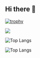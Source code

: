 ## Hi there 👋

<!--
**Yamaguchi-4869/Yamaguchi-4869** is a ✨ _special_ ✨ repository because its `README.md` (this file) appears on your GitHub profile.

Here are some ideas to get you started:

- 🔭 I’m currently working on ...
- 🌱 I’m currently learning ...
- 👯 I’m looking to collaborate on ...
- 🤔 I’m looking for help with ...
- 💬 Ask me about ...
- 📫 How to reach me: ...
- 😄 Pronouns: ...
- ⚡ Fun fact: ...
-->

[![trophy](https://github-profile-trophy.vercel.app/?username=YAXU-115&theme=onedark)](https://github.com/ryo-ma/github-profile-trophy)

<img src="https://github-readme-stats.vercel.app/api?username=YAXU-115&show_icons=true&theme=radical" />

![Top Langs](https://github-readme-stats.vercel.app/api/top-langs/?username=YAXU-115&hide_progress=true)

![Top Langs](https://github-readme-stats.vercel.app/api/top-langs/?username=YAXU-115&layout=compact)
